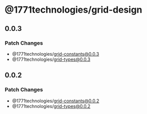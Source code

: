 # @1771technologies/grid-design

## 0.0.3

### Patch Changes

- @1771technologies/grid-constants@0.0.3
- @1771technologies/grid-types@0.0.3

## 0.0.2

### Patch Changes

- @1771technologies/grid-constants@0.0.2
- @1771technologies/grid-types@0.0.2
